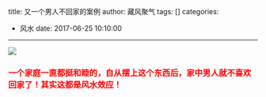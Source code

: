 title: 又一个男人不回家的案例
author: 藏风聚气
tags: []
categories:
  - 风水
date: 2017-06-25 10:10:00
---
![](http://fs-image.pull.net.cn/17-6-25/31990253.jpg!800)

###  <font color = red >一个家庭一直都挺和睦的，自从摆上这个东西后，家中男人就不喜欢回家了！其实这都是风水效应！</font>